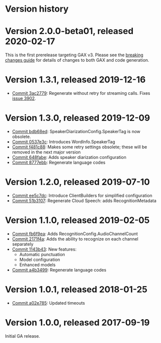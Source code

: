 # Version history

# Version 2.0.0-beta01, released 2020-02-17

This is the first prerelease targeting GAX v3. Please see the [breaking changes
guide](https://googleapis.github.io/google-cloud-dotnet/docs/guides/breaking-gax2.html)
for details of changes to both GAX and code generation.

# Version 1.3.1, released 2019-12-16

- [Commit 3ac2779](https://github.com/googleapis/google-cloud-dotnet/commit/3ac2779): Regenerate without retry for streaming calls. Fixes [issue 3902](https://github.com/googleapis/google-cloud-dotnet/issues/3902).

# Version 1.3.0, released 2019-12-09

- [Commit bdb68ed](https://github.com/googleapis/google-cloud-dotnet/commit/bdb68ed): SpeakerDiarizationConfig.SpeakerTag is now obsolete.
- [Commit 0537e3c](https://github.com/googleapis/google-cloud-dotnet/commit/0537e3c): Introduces WordInfo.SpeakerTag
- [Commit f481c88](https://github.com/googleapis/google-cloud-dotnet/commit/f481c88): Makes some retry settings obsolete; these will be removed in the next major version
- [Commit 648fabe](https://github.com/googleapis/google-cloud-dotnet/commit/648fabe): Adds speaker diarization configuration
- [Commit 8777ebb](https://github.com/googleapis/google-cloud-dotnet/commit/8777ebb): Regenerate language codes

# Version 1.2.0, released 2019-07-10

- [Commit ee5c7dc](https://github.com/googleapis/google-cloud-dotnet/commit/ee5c7dc): Introduce ClientBuilders for simplified configuration
- [Commit 51b3107](https://github.com/googleapis/google-cloud-dotnet/commit/51b3107): Regenerate Cloud Speech: adds RecognitionMetadata

# Version 1.1.0, released 2019-02-05

- [Commit fb6f9ea](https://github.com/googleapis/google-cloud-dotnet/commit/fb6f9ea): Adds RecognitionConfig.AudioChannelCount
- [Commit 2171f4a](https://github.com/googleapis/google-cloud-dotnet/commit/2171f4a): Adds the ability to recognize on each channel separately
- [Commit 1143b43](https://github.com/googleapis/google-cloud-dotnet/commit/1143b43): New features:
  - Automatic punctuation
  - Model configuration
  - Enhanced models
- [Commit a4b3499](https://github.com/googleapis/google-cloud-dotnet/commit/a4b3499): Regenerate language codes

# Version 1.0.1, released 2018-01-25

- [Commit a02e785](https://github.com/googleapis/google-cloud-dotnet/commit/a02e785): Updated timeouts

# Version 1.0.0, released 2017-09-19

Initial GA release.
